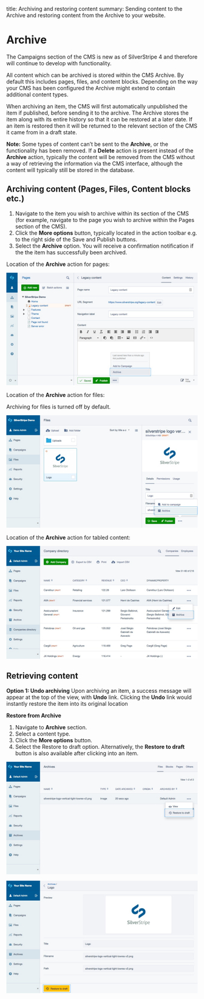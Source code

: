 title: Archiving and restoring content
summary: Sending content to the Archive and restoring content from the Archive to your website.

# Archive

<div class="note" markdown="1">The Campaigns section of the CMS is new as of SilverStripe 4 and therefore will continue to develop with functionality.</div>

All content which can be archived is stored within the CMS Archive. By default this includes pages, files, and content blocks. Depending on the way your CMS has been configured the Archive might extend to contain additional content types.

When archiving an item, the CMS will first automatically unpublished the item if published, before sending it to the archive. The Archive stores the item along with its entire history so that it can be restored at a later date. If an item is restored then it will be returned to the relevant section of the CMS it came from in a draft state.

**Note:** Some types of content can’t be sent to the **Archive**, or the functionality has been removed. If a **Delete** action is present instead of the **Archive** action, typically the content will be removed from the CMS without a way of retrieving the information via the CMS interface, although the content will typically still be stored in the database.

## Archiving content (Pages, Files, Content blocks etc.)

1. Navigate to the item you wish to archive within its section of the CMS (for example, navigate to the page you wish to archive within the Pages section of the CMS).
2. Click the **More options** button, typically located in the action toolbar e.g. to the right side of the Save and Publish buttons.
3. Select the **Archive** option. You will receive a confirmation notification if the the item has successfully been archived.

Location of the **Archive** action for pages:

![Archiving a page](../_images/archive-page.png)

Location of the **Archive** action for files:

<div class="note" markdown="1">Archiving for files is turned off by default.</div>

![Archiving in the files section](../_images/archive-file.png)

Location of the **Archive** action for tabled content:

![Archiving a gridfield item](../_images/gridfield-archive.png)

## Retrieving content

**Option 1: Undo archiving**
Upon archiving an item, a success message will appear at the top of the view, with **Undo** link. Clicking the **Undo** link would instantly restore the item into its original location

**Restore from Archive**

1. Navigate to **Archive** section.
2. Select a content type.
3. Click the **More options** button.
4. Select the Restore to draft option. Alternatively, the **Restore to draft** button is also available after clicking into an item.

![Restoring an archived page](../_images/archive-restore.png)

![Restoring an archived item](../_images/restore-page.png)
